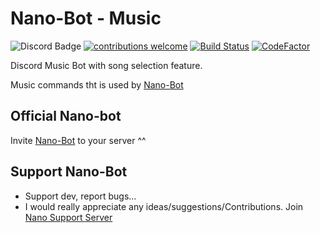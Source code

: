 # Nano-Bot - Music
![Discord Badge](https://discordapp.com/api/guilds/458296099049046018/embed.png)
[![contributions welcome](https://img.shields.io/badge/contributions-welcome-brightgreen.svg?style=flat)](https://github.com/MadeYoga/San/issues)
[![Build Status](https://travis-ci.org/MadeYoga/San.png?branch=master)](https://travis-ci.org/MadeYoga/San)
[![CodeFactor](https://www.codefactor.io/repository/github/madeyoga/san/badge)](https://www.codefactor.io/repository/github/madeyoga/san)

Discord Music Bot with song selection feature.

Music commands tht is used by <a href="https://github.com/MadeYoga/Nano-Bot">Nano-Bot</a><br>

## Official Nano-bot
Invite <a href="https://github.com/MadeYoga/Nano-Bot">Nano-Bot</a> to your server ^^

## Support Nano-Bot
- Support dev, report bugs...
- I would really appreciate any ideas/suggestions/Contributions.
Join [Nano Support Server](https://discord.gg/Y8sB4ay)
